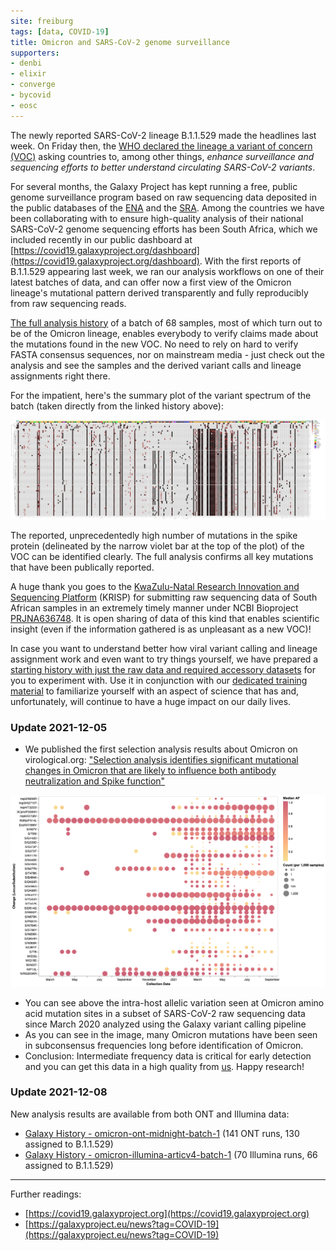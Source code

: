 ```yaml
---
site: freiburg
tags: [data, COVID-19]
title: Omicron and SARS-CoV-2 genome surveillance
supporters:
- denbi
- elixir
- converge
- bycovid
- eosc
---
```


The newly reported SARS-CoV-2 lineage B.1.1.529 made the headlines last week.
On Friday then, the [WHO declared the lineage a variant of concern (VOC)](https://www.who.int/news/item/26-11-2021-classification-of-omicron-(b.1.1.529)-sars-cov-2-variant-of-concern) asking countries to, among other things, *enhance surveillance and sequencing efforts to better understand circulating SARS-CoV-2 variants*.

For several months, the Galaxy Project has kept running a free, public genome surveillance program based on raw sequencing data deposited in the public databases of the [ENA](https://www.ebi.ac.uk/ena/browser/) and the [SRA](https://www.ncbi.nlm.nih.gov/sra).
Among the countries we have been collaborating with to ensure high-quality analysis of their national SARS-CoV-2 genome sequencing efforts has been South Africa, which we included recently in our public dashboard at [https://covid19.galaxyproject.org/dashboard](https://covid19.galaxyproject.org/dashboard).
With the first reports of B.1.1.529 appearing last week, we ran our analysis workflows on one of their latest batches of data, and can offer now a first view of the Omicron lineage's mutational pattern derived transparently and fully reproducibly from raw sequencing reads.

[The full analysis history](https://usegalaxy.eu/u/sars-cov2-requests-bot/h/b11529-run234-midnight-primers) of a batch of 68 samples, most of which turn out to be of the Omicron lineage, enables everybody to verify claims made about the mutations found in the new VOC. No need to rely on hard to verify FASTA consensus sequences, nor on mainstream media - just check out the analysis and see the samples and the derived variant calls and lineage assignments right there.

For the impatient, here's the summary plot of the variant spectrum of the batch (taken directly from the linked history above):

![Omicron seen through Galaxy](/assets/media/2021-11-29-omicron-variant-plot.png)

The reported, unprecedentedly high number of mutations in the spike protein (delineated by the narrow violet bar at the top of the plot) of the VOC can be identified clearly. The full analysis confirms all key mutations that have been publically reported.

A huge thank you goes to the [KwaZulu-Natal Research Innovation and Sequencing Platform](https://www.krisp.org.za/) (KRISP) for submitting raw sequencing data of South African samples in an extremely timely manner under NCBI Bioproject [PRJNA636748](https://www.ncbi.nlm.nih.gov/bioproject/PRJNA636748/). It is open sharing of data of this kind that enables scientific insight (even if the information gathered is as unpleasant as a new VOC)!


In case you want to understand better how viral variant calling and lineage assignment work and even want to try things yourself, we have prepared a [starting history with just the raw data and required accessory datasets](https://usegalaxy.eu/u/sars-cov2-requests-bot/h/b11529-try-your-own-analysis) for you to experiment with. Use it in conjunction with our [dedicated training material](https://training.galaxyproject.org/training-material/topics/variant-analysis/tutorials/sars-cov-2-variant-discovery/tutorial.html) to familiarize yourself with an aspect of science that has and, unfortunately, will continue to have a huge impact on our daily lives.

### Update 2021-12-05

* We published the first selection analysis results about Omicron on virological.org: ["Selection analysis identifies significant mutational changes in Omicron that are likely to influence both antibody neutralization and Spike function"](https://virological.org/t/selection-analysis-identifies-significant-mutational-changes-in-omicron-that-are-likely-to-influence-both-antibody-neutralization-and-spike-function-part-1-of-2)

![Intra-host allelic variation](/assets/media/sars/omicron_intro-host-allelic-variation.png)

* You can see above the intra-host allelic variation seen at Omicron amino acid mutation sites in a subset of SARS-CoV-2 raw sequencing data since March 2020 analyzed using the Galaxy variant calling pipeline
* As you can see in the image, many Omicron mutations have been seen in subconsensus frequencies long before identification of Omicron.
* Conclusion: Intermediate frequency data is critical for early detection and you can get this data in a high quality from [us](ftp://xfer13.crg.eu/). Happy research!


### Update 2021-12-08

New analysis results are available from both ONT and Illumina data:
* [Galaxy History - omicron-ont-midnight-batch-1](https://usegalaxy.eu/u/sars-cov2-requests-bot/h/omicron-ont-midnight-batch-1) (141 ONT runs, 130 assigned to B.1.1.529)
* [Galaxy History - omicron-illumina-articv4-batch-1](https://usegalaxy.eu/u/sars-cov2-requests-bot/h/omicron-illumina-articv4-batch-1) (70 Illumina runs, 66 assigned to B.1.1.529)


------

Further readings:
* [https://covid19.galaxyproject.org](https://covid19.galaxyproject.org)
* [https://galaxyproject.eu/news?tag=COVID-19](https://galaxyproject.eu/news?tag=COVID-19)
